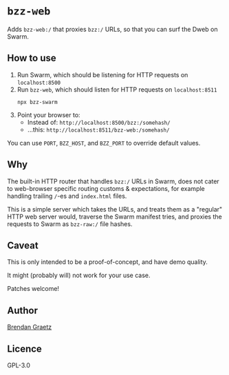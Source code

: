 # `bzz-web`

Adds `bzz-web:/` that proxies `bzz:/` URLs,
so that you can surf the Dweb on Swarm.

## How to use

1. Run Swarm, which should be listening for HTTP requests on `localhost:8500`
2. Run `bzz-web`, which should listen for HTTP requests on `localhost:8511`
   ```shell
   npx bzz-swarm
   ```
3. Point your browser to:
   - Instead of: `http://localhost:8500/bzz:/somehash/`
   - ...this: `http://localhost:8511/bzz-web:/somehash/`

You can use `PORT`, `BZZ_HOST`, and `BZZ_PORT` to override default values.

## Why

The built-in HTTP router that handles `bzz:/` URLs in Swarm,
does not cater to web-browser specific routing customs & expectations,
for example handling trailing `/`-es and `index.html` files.

This is a simple server which takes the URLs,
and treats them as a "regular" HTTP web server would,
traverse the Swarm manifest tries,
and proxies the requests to Swarm as `bzz-raw:/` file hashes.

## Caveat

This is only intended to be a proof-of-concept,
and have demo quality.

It might (probably will) not work for your use case.

Patches welcome!

## Author

[Brendan Graetz](http://bguiz.com/)

## Licence

GPL-3.0
